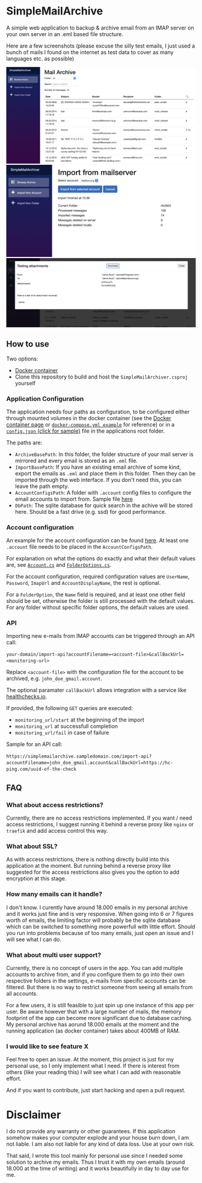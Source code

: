 # SimpleMailArchive

A simple web application to backup & archive email from an IMAP server on your own server in an .eml based file structure.

Here are a few screenshots (please excuse the silly test emails, I just used a bunch of mails I found on the internet as test data to cover as many languages etc. as possible)

![Overview of the archive](doc/ressources/browse_view2.png)
![Viewing a single message](doc/ressources/message_view.png)
![Viewing of the import page](doc/ressources/import_view.png)

## How to use
Two options:
- [Docker container](https://hub.docker.com/r/axmeyer/simplemailarchive)
- Clone this repository to build and host the `SimpleMailArchiver.csproj` yourself

### Application Configuration
The application needs four paths as configuration, to be configured either through mounted volumes in the docker container (see the [Docker container page](https://hub.docker.com/r/axmeyer/simplemailarchive) or [`docker-compose.yml example`](example_docker-compose.yml) for reference) or in a [`config.json` (click for sample)](SimpleMailArchiver/SimpleMailArchiver/config.json_sample) file in the applications root folder.

The paths are:
- `ArchiveBasePath`: In this folder, the folder structure of your mail server is mirrored and every email is stored as an `.eml` file. 
- `ImportBasePath`: If you have an existing email archive of some kind, export the emails as `.eml` and place them in this folder. Then they can be imported through the web interface. If you don't need this, you can leave the path empty.
- `AccountConfigsPath`: A folder with `.account` config files to configure the email accounts to import from. Sample file [here](SimpleMailArchiver/SimpleMailArchiver/accounts/JohnDoe_gmail.account_sample)
- `DbPath`: The sqlite database for quick search in the achive will be stored here. Should be a fast drive (e.g. ssd) for good performance.

### Account configuration
An example for the account configuration can be found [here](SimpleMailArchiver/SimpleMailArchiver/accounts/JohnDoe_gmail.account_sample). At least one `.account` file needs to be placed in the `AccountConfigsPath`.

For explanation on what the options do exactly and what their default values are, see [`Account.cs`](SimpleMailArchiver/SimpleMailArchiver/Data/Account.cs) and [`FolderOptions.cs`](SimpleMailArchiver/SimpleMailArchiver/Data/FolderOptions.cs).

For the account configuration, required configuration values are `UserName`, `Password`, `ImapUrl` and `AccountDisplayName`, the rest is optional.

For a `FolderOption`, the `Name` field is required, and at least one other field should be set, otherwise the folder is still processed with the default values. For any folder without specific folder options, the default values are used.

### API
Importing new e-mails from IMAP accounts can be triggered through an API call:

```your-domain/import-api?accountFilename=<account-file>&callBackUrl=<monitoring-url>```

Replace `<account-file>` with the configuration file for the account to be archived, e.g. `john_doe_gmail.account`.

The optional paramater `callBackUrl` allows integration with a service like [healthchecks.io](https://healthchecks.io).

If provided, the following `GET` queries are executed:
- `monitoring_url/start` at the beginning of the import
- `monitoring_url` at successfull completion
- `monitoring_url/fail` in case of failure

Sample for an API call:

```https://simplemailarchive.sampledomain.com/import-api?accountFilename=john_doe_gmail.account&callBackUrl=https://hc-ping.com/uuid-of-the-check```

## FAQ
### What about access restrictions?
Currently, there are no access restrictions implemented. If you want / need access restrictions, I suggest running it behind a reverse proxy like `nginx`
or `traefik` and add access control this way.

### What about SSL?
As with access restrictions, there is nothing directly build into this application at the moment. But running behind a reverse proxy like suggested for the access restrictions also gives you the option to add encryption at this stage.

### How many emails can it handle?
I don't know. I curently have around 18.000 emails in my personal archive and it works just fine and is very responsive. When going into 6 or 7 figures worth of emails, the limiting factor will probably be the sqlite database which can be switched to something more powerfull with little effort. Should you run into problems because of too many emails, just open an issue and I will see what I can do.

### What about multi user support?
Currently, there is no concept of users in the app. You can add multiple accounts to archive from, and if you configure them to go into their own respective folders in the settings, e-mails from specific accounts can be filtered. But there is no way to restrict someone from seeing all emails from all accounts.

For a few users, it is still feasible to just spin up one instance of this app per user. Be aware however that with a large number of mails, the memory footprint of the app can become more significant due to database caching. My personal archive has aorund 18.000 emails at the moment and the running application (as docker container) takes about 400MB of RAM.

### I would like to see feature X
Feel free to open an issue. At the moment, this project is just for my personal use, so I only implement what I need. If there is interest from others (like your reading this) I will see what I can add with reasonable effort.

And if you want to contribute, just start hacking and open a pull request.

# Disclaimer
I do not provide any warranty or other guarantees. If this application somehow makes your computer explode and your house burn down, I am not liable. I am also not liable for any kind of data loss. Use at your own risk.

That said, I wrote this tool mainly for personal use since I needed some solution to archive my emails. Thus I trust it with my own emails (around 18.000 at the time of writing) and it works beautifully in day to day use for me.
